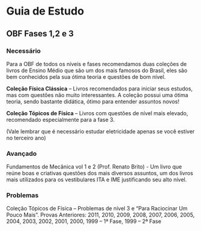 # Guia de Estudo

## OBF Fases 1,2 e 3

### Necessário

Para a OBF de todos os níveis e fases recomendamos duas coleções de livros de Ensino Médio que são um dos mais famosos do Brasil, eles são bem conhecidos pela sua ótima teoria e questões de bom nível.

**Coleção Física Clássica** – Livros recomendados para iniciar seus estudos, mas com questões não muito interessantes. A coleção possui uma ótima teoria, sendo bastante didática, ótimo para entender assuntos novos!

**Coleção Tópicos de Física** – Livros com questões de nível mais elevado, recomendado especialmente para a fase 3.

(Vale lembrar que é necessário estudar eletricidade apenas se você estiver no terceiro ano)

### Avançado

Fundamentos de Mecânica vol 1 e 2 (Prof. Renato Brito) - Um livro que reúne boas e criativas questões  dos mais diversos assuntos, um dos livros mais utilizados para os vestibulares ITA e IME justificando seu alto nível.

### Problemas

Coleção Tópicos de Física – Problemas de nível 3 e “Para Raciocinar Um Pouco Mais”.
Provas Anteriores: 2011, 2010, 2009, 2008, 2007, 2006, 2005, 2004, 2003, 2002, 2001, 2000, 1999 – 1ª Fase, 1999 – 2ª Fase
